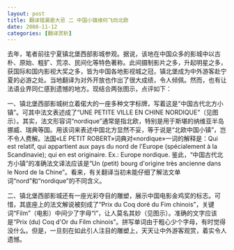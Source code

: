 ```yaml
---
layout: post
title: 翻译错漏是大忌 二 中国小镇缘何飞向北欧
date: 2008-11-12
categories: [翻译赏析]  
---
```


去年，笔者前往宁夏镇北堡西部影城参观。据说，该地在中国众多的影城中以古朴、原始、粗犷、荒凉、民间化等特色著称。此间摄制影片之多，升起明星之多，获国际和国内影视大奖之多，皆为中国各地影视城之冠，镇北堡成为中外游客赴宁夏的必游之处。当地翻译为对外开放也作出了很大成绩，令人倾佩。然而，也有让法语业界同仁感到遗憾的地方。现结合两张图示，点评如下：

一、镇北堡西部影城树立着偌大的一座多种文字标牌，写着这是“中国古代北方小镇”。可其中法文表述成了“UNE PETITE VILLE EN CHINE NORDIQUE”（见图示）。其实，法文形容词“nordique”通常是指北欧，特别是用于斯堪的纳维亚半岛挪威、瑞典等国。用该词来表述中国北方显然不妥，等于说是“北欧中国小镇”，岂不令人费解。法国«LE PETIT ROBERT»词典对«nordique»一词的解释是：Qui est relatif, qui appartient aux pays du nord de l'Europe (spécialement à la Scandinavie); qui en est originaire. Ex.: Europe nordique. 鉴此，“中国古代北方小镇”的准确法文译法应该是“Un (petit) bourg d'origine très ancienne dans le Nord de la Chine”。看来，有关翻译当初未能仔细了解法文单词“nord”和“nordique”的不同含义。



二、镇北堡西部影城还有一座光彩夺目的雕塑，展示中国电影金鸡奖的标志。可惜，其底座上的法文解说被刻成了“Prix du Coq doré du Fim chinois”，关键词“Film”（电影）中间少了字母“l”，让人莫名其妙（见图示）。准确的文字应该是“Prix (du) Coq d'Or du Film chinois”。拼写单词由于粗心少个字母，有时觉得没什么。但是，一旦刻在如此引人注目的雕塑上，天天让中外游客观赏，着实令人遗憾。

